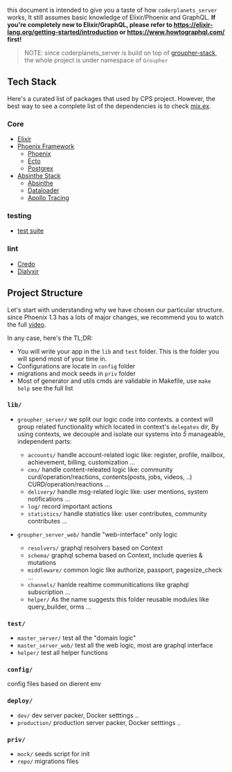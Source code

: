 
this document is intended to give you a taste of how `coderplanets_server` works, It still assumes basic knowledge of Elixir/Phoenix and GraphQL. **If you're completely new to Elixir/GraphQL, please refer to https://elixir-lang.org/getting-started/introduction or https://www.howtographql.com/ first!**

> NOTE: since coderplanets_server is build on top of [groupher-stack](https://github.com/groupher-stack), the whole project is under namespace of `Groupher`

## Tech Stack

Here's a curated list of packages that used by CPS project. However, the best way to see a complete list of the dependencies is to check [mix.ex](https://github.com/coderplanets/coderplanets_server/blob/dev/mix.exs).

### Core

- [Elixir](https://github.com/elixir-lang/elixir)
- [Phoenix Framework](https://github.com/phoenixframework)
  - [Phoenix](https://github.com/phoenixframework/phoenix)
  - [Ecto](https://github.com/elixir-ecto/ecto)
  - [Postgrex](https://github.com/elixir-ecto/postgrex)
- [Absinthe Stack](https://github.com/absinthe-graphql)
  - [Absinthe](https://github.com/absinthe-graphql/absinthe)
  - [Dataloader](https://github.com/absinthe-graphql/dataloader)
  - [Apollo Tracing](https://github.com/sikanhe/apollo-tracing-elixir)

### testing
- [test suite](https://hexdocs.pm/phoenix/testing.html#content)

### lint

- [Credo](https://github.com/rrrene/credo)
- [Dialyxir](https://github.com/jeremyjh/dialyxir)



## Project Structure

Let's start with understanding why we have chosen our particular structure. since Phoenix 1.3 has a lots of major changes, we recommend you to watch the full [video](https://www.youtube.com/watch?v=tMO28ar0lW8).

In any case, here's the TL;DR:

- You will write your app in the `lib` and `test` folder. This is the folder you will spend most of your time in.
- Configurations are locate in `config` folder
- migrations and mock seeds in `priv` folder
- Most of generator and utils cmds are validable in Makefile, use `make help` see the full list

### `lib/`

- `groupher_server/`  we split our logic code into contexts. a context will group
  related functionality which located in context's `delegates` dir,  By using contexts, we decouple and isolate our systems into *5* manageable, independent parts:
  - `accounts/` handle account-related logic like: register, profile, mailbox, achievement, billing, customization ...
  - `cms/` handle content-releated logic like: community curd/operation/reactions, contents(posts, jobs, videos, ..) CURD/operation/reactions ...
  - `delivery/` handle msg-related logic like: user mentions, system notifications ...
  - `log/` record important actions
  - `statistics/` handle statistics like: user contributes, community contributes ...
  
- `groupher_server_web/` handle "web-interface" only logic
  - `resolvers/` graphql resolvers based on Context
  - `schema/` graphql schema based on Context, include queries & mutations
  - `middleware/` common logic like authorize, passport, pagesize_check ...
  - `channels/` hanlde realtime communitications like graphql subscription ...
  - `helper/` As the name suggests this folder reusable modules like query_builder, orms ...

### `test/`

- `master_server/` test all the "domain logic"
- `master_server_web/` test all the web logic, most are graphql interface
- `helper/` test all helper functions

### `config/`

config files based on dierent env

### `deploy/`

- `dev/` dev server packer, Docker setttings ..
- `production/` production server packer, Docker setttings ..

### `priv/`

- `mock/` seeds script for init
- `repo/` migrations files

